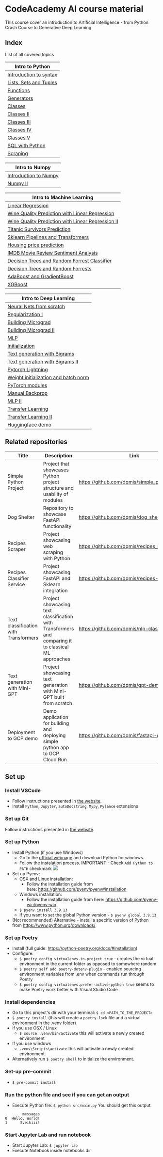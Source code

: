 # CodeAcademy AI course material
This course cover an introduction to Artificial Intelligence - from Python Crash Course to Generative Deep Learning.
## Index
List of all covered topics

|Intro to Python|
|-------------------|
|[Introduction to syntax](https://github.com/dqmis/ai-course/blob/master/topics/1_intro_to_python/2022-09-28.ipynb)|
|[Lists, Sets and Tuples](https://github.com/dqmis/ai-course/blob/master/topics/1_intro_to_python/2022-09-29.ipynb)|
|[Functions](https://github.com/dqmis/ai-course/blob/master/topics/1_intro_to_python/2022-10-03.ipynb)             |
|[Generators](https://github.com/dqmis/ai-course/blob/master/topics/1_intro_to_python/2022-10-05.ipynb)            |
|[Classes](https://github.com/dqmis/ai-course/blob/master/topics/1_intro_to_python/2022-10-06.ipynb)               |
|[Classes II](https://github.com/dqmis/ai-course/blob/master/topics/1_intro_to_python/2022-10-10.ipynb)            |
|[Classes III](https://github.com/dqmis/ai-course/blob/master/topics/1_intro_to_python/2022-10-11.ipynb)           |
|[Classes IV](https://github.com/dqmis/ai-course/blob/master/topics/1_intro_to_python/2022-10-19.ipynb)            |
|[Classes V](https://github.com/dqmis/ai-course/blob/master/topics/1_intro_to_python/2022-10-20.ipynb)             |
|[SQL with Python](https://github.com/dqmis/ai-course/blob/master/topics/1_intro_to_python/2022-10-26.ipynb)       |
|[Scraping](https://github.com/dqmis/ai-course/blob/master/topics/1_intro_to_python/2022-10-27.ipynb)              |

|Intro to Numpy                                                                                                   |
|-------------------------------------------------------------------------------------------------------|
|[Introduction to Numpy](https://github.com/dqmis/ai-course/blob/master/topics/2_numpy/2022-11-07.ipynb)|
|[Numpy II](https://github.com/dqmis/ai-course/blob/master/topics/2_numpy/2022-11-09.ipynb)             |

|Intro to Machine Learning                                                                                                                                            |
|------------------------------------------------------------------------------------------------------------------------------------------------|
|[Linear Regression](https://github.com/dqmis/ai-course/blob/master/topics/3_machine_learning/2022-11-16.ipynb)                                  |
|[Wine Quality Prediction with Linear Regression](https://github.com/dqmis/ai-course/blob/master/topics/3_machine_learning/2022-11-21.ipynb)     |
|[Wine Quality Prediction with Linear Regression II](https://github.com/dqmis/ai-course/blob/master/topics/3_machine_learning/2022-11-23_2.ipynb)|
|[Titanic Survivors Prediction](https://github.com/dqmis/ai-course/blob/master/topics/3_machine_learning/2022-11-28.ipynb)                       |
|[Sklearn Pipelines and Transformers](https://github.com/dqmis/ai-course/blob/master/topics/3_machine_learning/2022-11-30.ipynb)                 |
|[Housing price prediction](https://github.com/dqmis/ai-course/blob/master/topics/3_machine_learning/2022-12-05.ipynb)                           |
|[IMDB Movie Review Sentiment Analysis](https://github.com/dqmis/ai-course/blob/master/topics/3_machine_learning/2022-12-07.ipynb)               |
|[Decision Trees and Random Forrest Classifier](https://github.com/dqmis/ai-course/blob/master/topics/3_machine_learning/2022-12-12.ipynb)       |
|[Decision Trees and Random Forrests](https://github.com/dqmis/ai-course/blob/master/topics/3_machine_learning/2022-12-14.ipynb)                 |
|[AdaBoost and GradientBoost](https://github.com/dqmis/ai-course/blob/master/topics/3_machine_learning/2022-12-19.ipynb)                         |
|[XGBoost](https://github.com/dqmis/ai-course/blob/master/topics/3_machine_learning/2022-12-21.ipynb)                                            |

|Intro to Deep Learning                                                                                                                        |
|------------------------------------------------------------------------------------------------------------------------------|
|[Neural Nets from scratch](https://github.com/dqmis/ai-course/blob/master/topics/4_deep_learning/2023-01-11.ipynb)            |
|[Regularization I](https://github.com/dqmis/ai-course/blob/master/topics/4_deep_learning/2023-01-16.ipynb)                    |
|[Building Micrograd](https://github.com/dqmis/ai-course/blob/master/topics/4_deep_learning/2023-01-23.ipynb)                  |
|[Building Micrograd II](https://github.com/dqmis/ai-course/blob/master/topics/4_deep_learning/2023-01-25.ipynb)               |
|[MLP](https://github.com/dqmis/ai-course/blob/master/topics/4_deep_learning/2023-01-30.ipynb)                                 |
|[Initialization](https://github.com/dqmis/ai-course/blob/master/topics/4_deep_learning/2023-02-01.ipynb)                      |
|[Text generation with Bigrams](https://github.com/dqmis/ai-course/blob/master/topics/4_deep_learning/2023-02-06.ipynb)        |
|[Text generation with Bigrams II](https://github.com/dqmis/ai-course/blob/master/topics/4_deep_learning/2023-02-08.ipynb)     |
|[Pytorch Lightning](https://github.com/dqmis/ai-course/blob/master/topics/4_deep_learning/2023-02-20.ipynb)                   |
|[Weight initialization and batch norm](https://github.com/dqmis/ai-course/blob/master/topics/4_deep_learning/2023-02-27.ipynb)|
|[PyTorch modules](https://github.com/dqmis/ai-course/blob/master/topics/4_deep_learning/2023-03-03.ipynb)                     |
|[Manual Backprop](https://github.com/dqmis/ai-course/blob/master/topics/4_deep_learning/2023-03-06.ipynb)                     |
|[MLP II](https://github.com/dqmis/ai-course/blob/master/topics/4_deep_learning/2023-03-13.ipynb)                              |
|[Transfer Learning](https://github.com/dqmis/ai-course/blob/master/topics/4_deep_learning/2023-03-15.ipynb)                   |
|[Transfer Learning II](https://github.com/dqmis/ai-course/blob/master/topics/4_deep_learning/2023-03-16.ipynb)                |
|[Huggingface demo](https://github.com/dqmis/ai-course/blob/master/topics/4_deep_learning/2023-04-12.ipynb)                    |


## Related repositories
| **Title**             | **Description**                                                          | **Link**                                       |
|-----------------------|--------------------------------------------------------------------------|------------------------------------------------|
| Simple Python Project | Project that showcases Python project structure and usability of modules | https://github.com/dqmis/simple_python_project |
| Dog Shelter           | Repository to showcase FastAPI functionality                             | https://github.com/dqmis/dog_shelter           |
| Recipes Scraper       | Project showcasing web scraping with Python                              | https://github.com/dqmis/recipes_scraper       |
| Recipes Classifier Service | Project showcasing FastAPI and Sklearn integration | https://github.com/dqmis/recipes-classifier |
| Text classification with Transformers | Project showcasing text classification with Transformers and comparing it to classical ML approaches | https://github.com/dqmis/nlp-classification|
| Text generation with Mini-GPT | Project showcasing text generation with Mini-GPT built from scratch | https://github.com/dqmis/gpt-demo |
| Deployment to GCP demo| Demo application for building and deploying simple python app to GCP Cloud Run | https://github.com/dqmis/fastapi-gcp-demo|

## Set up

### Install VSCode
* Follow instructions presented in [the website](https://code.visualstudio.com/download).
* Install `Python`, `Jupyter`, `autoDocstring`, `Mypy`, `Pylance` extensions

### Set up Git
Follow instructions presented in [the website](https://git-scm.com/book/en/v2/Getting-Started-Installing-Git).

### Set up Python
* Install Python (if you use Windows)
    * Go to the [official webpage](https://www.python.org/downloads/) and download Python for windows.
    * Follow the instalation process. IMPORTANT - Check `Add Python to PATH` checkmark ![](https://docs.blender.org/manual/en/dev/_images/about_contribute_install_windows_installer.png)
* Set up Pyenv:
   * OSX and Linux installation:
      * Follow the installation guide from here: https://github.com/pyenv/pyenv#installation
   * Windows installation:
      * Follow the installation guide from here: https://github.com/pyenv-win/pyenv-win
   * `$ pyenv install 3.9.13`
   * If you want to set the global Python version - `$ pyenv global 3.9.13`
* (Not recommended) Alternative - install a specific version of Python from https://www.python.org/downloads/

### Set up Poetry
* Install (full guide: https://python-poetry.org/docs/#installation)
* Configure:
    * `$ poetry config virtualenvs.in-project true` - creates the virtual environment in the current folder as opposed to somewhere random
    * `$ poetry self add poetry-dotenv-plugin` - enabled sourcing environment variables from .env when commands run through Poetry
    * `$ poetry config virtualenvs.prefer-active-python true` seems to make Poetry work better with Visual Studio Code

### Install dependencies
* Go to this project's dir with your terminal: `$ cd <PATH_TO_THE_PROJECT>`
* `$ poetry install` (this will create a `poetry.lock` file and a virtual environment in the .venv folder)
* If you use OSX / Linux
   * `$ source .venv/bin/activate` this will activate a newly created environment
* If you use windows
   * `.venv\Scripts\activate` this will activate a newly created environment
* Alternatively run `$ poetry shell` to initialize the environment.

### Set-up pre-commit
* `$ pre-commit install`

### Run the python file and see if you can get an output
* Execute Python file: `$ python src/main.py`
You should get this output:
```shell
        messages
0  Hello, World!
1      Sveikiii!
```

### Start Jupyter Lab and run notebook
* Start Jupyter Lab: `$ jupyter lab`
* Execute Notebook inside notebooks dir

